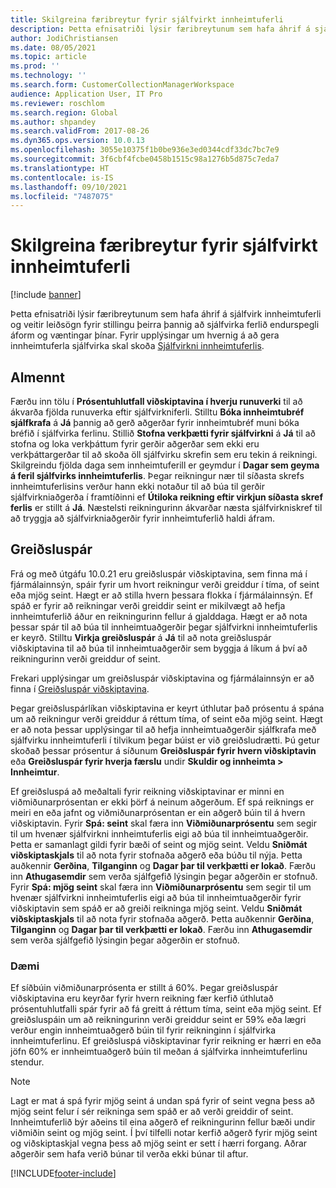 ```yaml
---
title: Skilgreina færibreytur fyrir sjálfvirkt innheimtuferli
description: Þetta efnisatriði lýsir færibreytunum sem hafa áhrif á sjálfvirk innheimtuferli og veitir leiðsögn fyrir stillingu þeirra þannig að sjálfvirka ferlið endurspegli áform og væntingar þínar.
author: JodiChristiansen
ms.date: 08/05/2021
ms.topic: article
ms.prod: ''
ms.technology: ''
ms.search.form: CustomerCollectionManagerWorkspace
audience: Application User, IT Pro
ms.reviewer: roschlom
ms.search.region: Global
ms.author: shpandey
ms.search.validFrom: 2017-08-26
ms.dyn365.ops.version: 10.0.13
ms.openlocfilehash: 3055e10375f1b0be936e3ed0344cdf33dc7bc7e9
ms.sourcegitcommit: 3f6cbf4fcbe0458b1515c98a1276b5d875c7eda7
ms.translationtype: HT
ms.contentlocale: is-IS
ms.lasthandoff: 09/10/2021
ms.locfileid: "7487075"
---
```

# <a name="configure-parameters-for-collection-process-automation"></a>Skilgreina færibreytur fyrir sjálfvirkt innheimtuferli

[!include [banner](../includes/banner.md)]

Þetta efnisatriði lýsir færibreytunum sem hafa áhrif á sjálfvirk innheimtuferli og veitir leiðsögn fyrir stillingu þeirra þannig að sjálfvirka ferlið endurspegli áform og væntingar þínar. Fyrir upplýsingar um hvernig á að gera innheimtuferla sjálfvirka skal skoða [Sjálfvirkni innheimtuferlis](collections-process-automate.md).

## <a name="general"></a>Almennt
Færðu inn tölu í **Prósentuhlutfall viðskiptavina í hverju runuverki** til að ákvarða fjölda runuverka eftir sjálfvirkniferli. Stilltu **Bóka innheimtubréf sjálfkrafa** á **Já** þannig að gerð aðgerðar fyrir innheimtubréf muni bóka bréfið í sjálfvirka ferlinu. Stillið **Stofna verkþætti fyrir sjálfvirkni** á **Já** til að stofna og loka verkþáttum fyrir gerðir aðgerðar sem ekki eru verkþáttargerðar til að skoða öll sjálfvirku skrefin sem eru tekin á reikningi. Skilgreindu fjölda daga sem innheimtuferill er geymdur í **Dagar sem geyma á feril sjálfvirks innheimtuferlis**. Þegar reikningur nær til síðasta skrefs innheimtuferlisins verður hann ekki notaður til að búa til gerðir sjálfvirkniaðgerða í framtíðinni ef **Útiloka reikning eftir virkjun síðasta skref ferlis** er stillt á **Já**. Næstelsti reikningurinn ákvarðar næsta sjálfvirkniskref til að tryggja að sjálfvirkniaðgerðir fyrir innheimtuferlið haldi áfram. 

## <a name="payment-predictions"></a>Greiðsluspár
Frá og með útgáfu 10.0.21 eru greiðsluspár viðskiptavina, sem finna má í fjármálainnsýn, spáir fyrir um hvort reikningur verði greiddur í tíma, of seint eða mjög seint. Hægt er að stilla hvern þessara flokka í fjármálainnsýn. Ef spáð er fyrir að reikningar verði greiddir seint er mikilvægt að hefja innheimtuferlið áður en reikningurinn fellur á gjalddaga. Hægt er að nota þessar spár til að búa til innheimtuaðgerðir þegar sjálfvirkni innheimtuferlis er keyrð. Stilltu **Virkja greiðsluspár** á **Já** til að nota greiðsluspár viðskiptavina til að búa til innheimtuaðgerðir sem byggja á líkum á því að reikningurinn verði greiddur of seint. 

Frekari upplýsingar um greiðsluspár viðskiptavina og fjármálainnsýn er að finna í [Greiðsluspár viðskiptavina](payment-insights-overview.md).

Þegar greiðsluspárlíkan viðskiptavina er keyrt úthlutar það prósentu á spána um að reikningur verði greiddur á réttum tíma, of seint eða mjög seint. Hægt er að nota þessar upplýsingar til að hefja innheimtuaðgerðir sjálfkrafa með sjálfvirku innheimtuferli í tilvikum þegar búist er við greiðsludrætti. Þú getur skoðað þessar prósentur á síðunum **Greiðsluspár fyrir hvern viðskiptavin** eða **Greiðsluspár fyrir hverja færslu** undir **Skuldir og innheimta > Innheimtur**. 

Ef greiðsluspá að meðaltali fyrir reikning viðskiptavinar er minni en viðmiðunarprósentan er ekki þörf á neinum aðgerðum. Ef spá reiknings er meiri en eða jafnt og viðmiðunarprósentan er ein aðgerð búin til á hvern viðskiptavin. Fyrir **Spá: seint** skal færa inn **Viðmiðunarprósentu** sem segir til um hvenær sjálfvirkni innheimtuferlis eigi að búa til innheimtuaðgerðir. Þetta er samanlagt gildi fyrir bæði of seint og mjög seint. Veldu **Sniðmát viðskiptaskjals** til að nota fyrir stofnaða aðgerð eða búðu til nýja. Þetta auðkennir **Gerðina**, **Tilganginn** og **Dagar þar til verkþætti er lokað**. Færðu inn **Athugasemdir** sem verða sjálfgefið lýsingin þegar aðgerðin er stofnuð. Fyrir **Spá: mjög seint** skal færa inn **Viðmiðunarprósentu** sem segir til um hvenær sjálfvirkni innheimtuferlis eigi að búa til innheimtuaðgerðir fyrir viðskiptavin sem spáð er að greiði reikninga mjög seint. Veldu **Sniðmát viðskiptaskjals** til að nota fyrir stofnaða aðgerð. Þetta auðkennir **Gerðina**, **Tilganginn** og **Dagar þar til verkþætti er lokað**. Færðu inn **Athugasemdir** sem verða sjálfgefið lýsingin þegar aðgerðin er stofnuð. 

### <a name="example"></a>Dæmi
Ef síðbúin viðmiðunarprósenta er stillt á 60%. Þegar greiðsluspár viðskiptavina eru keyrðar fyrir hvern reikning fær kerfið úthlutað prósentuhlutfalli spár fyrir að fá greitt á réttum tíma, seint eða mjög seint. Ef greiðsluspáin um að reikningurinn verði greiddur seint er 59% eða lægri verður engin innheimtuaðgerð búin til fyrir reikninginn í sjálfvirka innheimtuferlinu. Ef greiðsluspá viðskiptavinar fyrir reikning er hærri en eða jöfn 60% er innheimtuaðgerð búin til meðan á sjálfvirka innheimtuferlinu stendur. 

> [!NOTE]
> Lagt er mat á spá fyrir mjög seint á undan spá fyrir of seint vegna þess að mjög seint felur í sér reikninga sem spáð er að verði greiddir of seint. Innheimtuferlið býr aðeins til eina aðgerð ef reikningurinn fellur bæði undir viðmiðin seint og mjög seint. Í því tilfelli notar kerfið aðgerð fyrir mjög seint og viðskiptaskjal vegna þess að mjög seint er sett í hærri forgang. Aðrar aðgerðir sem hafa verið búnar til verða ekki búnar til aftur.

[!INCLUDE[footer-include](../../includes/footer-banner.md)]
